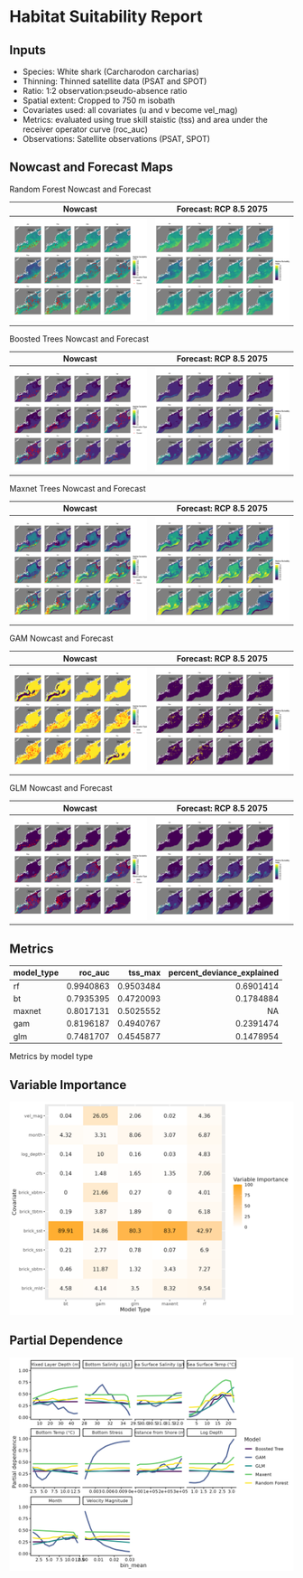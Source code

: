 Habitat Suitability Report
================

## Inputs

- Species: White shark (Carcharodon carcharias)
- Thinning: Thinned satellite data (PSAT and SPOT)
- Ratio: 1:2 observation:pseudo-absence ratio
- Spatial extent: Cropped to 750 m isobath
- Covariates used: all covariates (u and v become vel_mag)
- Metrics: evaluated using true skill staistic (tss) and area under the
  receiver operator curve (roc_auc)
- Observations: Satellite observations (PSAT, SPOT)

## Nowcast and Forecast Maps

Random Forest Nowcast and Forecast

| Nowcast | Forecast: RCP 8.5 2075 |
|:--:|:--:|
| ![](../../../../tidy_reports/versions/c21/110360/c21.110360.01_12_rf_compiled_casts.png) | ![](../../../../tidy_reports/versions/c21/110364/c21.110364.01_12_rf_compiled_casts.png) |

Boosted Trees Nowcast and Forecast

| Nowcast | Forecast: RCP 8.5 2075 |
|:--:|:--:|
| ![](../../../../tidy_reports/versions/c21/110360/c21.110360.01_12_bt_compiled_casts.png) | ![](../../../../tidy_reports/versions/c21/110364/c21.110364.01_12_bt_compiled_casts.png) |

Maxnet Trees Nowcast and Forecast

| Nowcast | Forecast: RCP 8.5 2075 |
|:--:|:--:|
| ![](../../../../tidy_reports/versions/c21/110360/c21.110360.01_12_maxent_compiled_casts.png) | ![](../../../../tidy_reports/versions/c21/110364/c21.110364.01_12_maxent_compiled_casts.png) |

GAM Nowcast and Forecast

| Nowcast | Forecast: RCP 8.5 2075 |
|:--:|:--:|
| ![](../../../../tidy_reports/versions/c21/110360/c21.110360.01_12_gam_compiled_casts.png) | ![](../../../../tidy_reports/versions/c21/110364/c21.110364.01_12_gam_compiled_casts.png) |

GLM Nowcast and Forecast

| Nowcast | Forecast: RCP 8.5 2075 |
|:--:|:--:|
| ![](../../../../tidy_reports/versions/c21/110360/c21.110360.01_12_glm_compiled_casts.png) | ![](../../../../tidy_reports/versions/c21/110364/c21.110364.01_12_glm_compiled_casts.png) |

## Metrics

| model_type |   roc_auc |   tss_max | percent_deviance_explained |
|:-----------|----------:|----------:|---------------------------:|
| rf         | 0.9940863 | 0.9503484 |                  0.6901414 |
| bt         | 0.7935395 | 0.4720093 |                  0.1784884 |
| maxnet     | 0.8017131 | 0.5025552 |                         NA |
| gam        | 0.8196187 | 0.4940767 |                  0.2391474 |
| glm        | 0.7481707 | 0.4545877 |                  0.1478954 |

Metrics by model type

## Variable Importance

![](m21.11036_tidy_compiled_files/figure-gfm/variable_importance-1.png)

## Partial Dependence

![](m21.11036_tidy_compiled_files/figure-gfm/partial_dependence-1.png)
